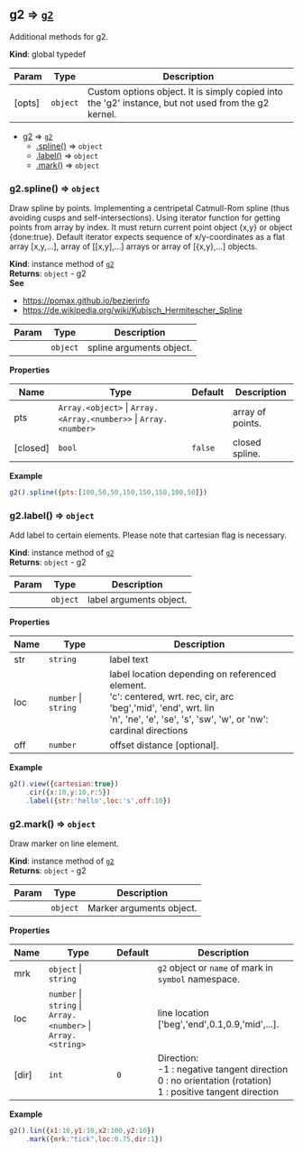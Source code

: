 <a name="g2"></a>

## g2 ⇒ [<code>g2</code>](#g2)
Additional methods for g2.

**Kind**: global typedef  

| Param | Type | Description |
| --- | --- | --- |
| [opts] | <code>object</code> | Custom options object. It is simply copied into the 'g2' instance, but not used from the g2 kernel. |


* [g2](#g2) ⇒ [<code>g2</code>](#g2)
    * [.spline()](#g2+spline) ⇒ <code>object</code>
    * [.label()](#g2+label) ⇒ <code>object</code>
    * [.mark()](#g2+mark) ⇒ <code>object</code>

<a name="g2+spline"></a>

### g2.spline() ⇒ <code>object</code>
Draw spline by points.Implementing a centripetal Catmull-Rom spline (thus avoiding cusps and self-intersections).Using iterator function for getting points from array by index.It must return current point object {x,y} or object {done:true}.Default iterator expects sequence of x/y-coordinates as a flat array [x,y,...],array of [[x,y],...] arrays or array of [{x,y},...] objects.

**Kind**: instance method of [<code>g2</code>](#g2)  
**Returns**: <code>object</code> - g2  
**See**

- https://pomax.github.io/bezierinfo
- https://de.wikipedia.org/wiki/Kubisch_Hermitescher_Spline


| Param | Type | Description |
| --- | --- | --- |
|  | <code>object</code> | spline arguments object. |

**Properties**

| Name | Type | Default | Description |
| --- | --- | --- | --- |
| pts | <code>Array.&lt;object&gt;</code> \| <code>Array.&lt;Array.&lt;number&gt;&gt;</code> \| <code>Array.&lt;number&gt;</code> |  | array of points. |
| [closed] | <code>bool</code> | <code>false</code> | closed spline. |

**Example**  
```js
g2().spline({pts:[100,50,50,150,150,150,100,50]})
```
<a name="g2+label"></a>

### g2.label() ⇒ <code>object</code>
Add label to certain elements.Please note that cartesian flag is necessary.

**Kind**: instance method of [<code>g2</code>](#g2)  
**Returns**: <code>object</code> - g2  

| Param | Type | Description |
| --- | --- | --- |
|  | <code>object</code> | label arguments object. |

**Properties**

| Name | Type | Description |
| --- | --- | --- |
| str | <code>string</code> | label text |
| loc | <code>number</code> \| <code>string</code> | label location depending on referenced element. <br>                     'c': centered, wrt. rec, cir, arc <br>                     'beg','mid', 'end', wrt. lin <br>                     'n', 'ne', 'e', 'se', 's', 'sw', 'w', or 'nw': cardinal directions |
| off | <code>number</code> | offset distance [optional]. |

**Example**  
```js
g2().view({cartesian:true})    .cir({x:10,y:10,r:5})    .label({str:'hello',loc:'s',off:10})
```
<a name="g2+mark"></a>

### g2.mark() ⇒ <code>object</code>
Draw marker on line element.

**Kind**: instance method of [<code>g2</code>](#g2)  
**Returns**: <code>object</code> - g2  

| Param | Type | Description |
| --- | --- | --- |
|  | <code>object</code> | Marker arguments object. |

**Properties**

| Name | Type | Default | Description |
| --- | --- | --- | --- |
| mrk | <code>object</code> \| <code>string</code> |  | `g2` object or `name` of mark in `symbol` namespace. |
| loc | <code>number</code> \| <code>string</code> \| <code>Array.&lt;number&gt;</code> \| <code>Array.&lt;string&gt;</code> |  | line location ['beg','end',0.1,0.9,'mid',...].<br> |
| [dir] | <code>int</code> | <code>0</code> | Direction:<br>                   -1 : negative tangent direction<br>                    0 : no orientation (rotation)<br>                    1 : positive tangent direction |

**Example**  
```js
g2().lin({x1:10,y1:10,x2:100,y2:10})    .mark({mrk:"tick",loc:0.75,dir:1})
```
